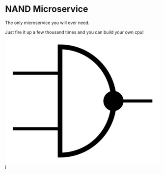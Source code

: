 # NAND Microservice

The only microservice you will ever need.

Just fire it up a few thousand times and you can build your own cpu!

![NAND Symbol](img/NAND_DIN.svg.png?raw?true "NAND Symbol")j